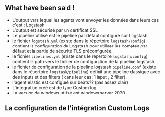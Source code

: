 ## What have been said !

- L'output vers lequel les agents vont envoyer les données dans leurs cas c'est : Logstash
- L'output est sécurisé par un certificat SSL
- Le pipeline utilisé est le pipeline par défaut configuré sur Logstash.
- le fichier `logstash.yml` (existe dans le répertoire `logstash/config`) contient la configuration de Logstash pour utiliser les comptes par défaut et la partie de sécurité TLS préconfigurée.
- le fichier `pipelines.yml` (existe dans le répertoire `logstash/config`) contient le path vers le fichier de configuration de la pipeline logstash.
- le fichier de configuration de la pipeline logstash `pipeline.conf` (existe dans le répertoire `logstash/pipeline`) définit une pipeline classique avec des inputs et des filters ( dans leur cas: 1 input , 2 filter).
- l'agent elastic est configuré sur beats?? (pas assez clair)
- L'integration créé est de type Custom log
- La version de windows utilisé est windows server 2020
## La configuration de l'intégration Custom Logs
